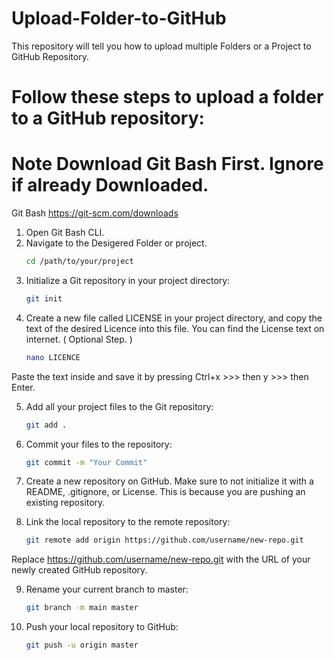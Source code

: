 # Upload-Folder-to-GitHub
This repository will tell you how to upload multiple Folders or a Project to GitHub Repository.

# Follow these steps to upload a folder to a GitHub repository:

# Note Download Git Bash First. Ignore if already Downloaded.

Git Bash https://git-scm.com/downloads

1. Open Git Bash CLI.
2. Navigate to the Desigered Folder or project.
    ```bash
    cd /path/to/your/project
    ```
3. Initialize a Git repository in your project directory:
    ```bash
    git init
    ```
4. Create a new file called LICENSE in your project directory, and copy the text of the desired Licence into this file. You can find the License text on internet. ( Optional Step. )
    ```bash
    nano LICENCE
    ```
Paste the text inside and save it by pressing Ctrl+x >>> then  y >>> then  Enter.

5. Add all your project files to the Git repository:
    ```bash
    git add .
    ```
6. Commit your files to the repository:
    ```bash
    git commit -m "Your Commit"
    ```

7. Create a new repository on GitHub. Make sure to not initialize it with a README, .gitignore, or License. This is because you are pushing an existing repository.

8. Link the local repository to the remote repository:
    ```bash
    git remote add origin https://github.com/username/new-repo.git
    ```
Replace https://github.com/username/new-repo.git with the URL of your newly created GitHub repository.

9. Rename your current branch to master:
    ```bash
    git branch -m main master
    ```
10. Push your local repository to GitHub:
    ```bash
    git push -u origin master
    ```

